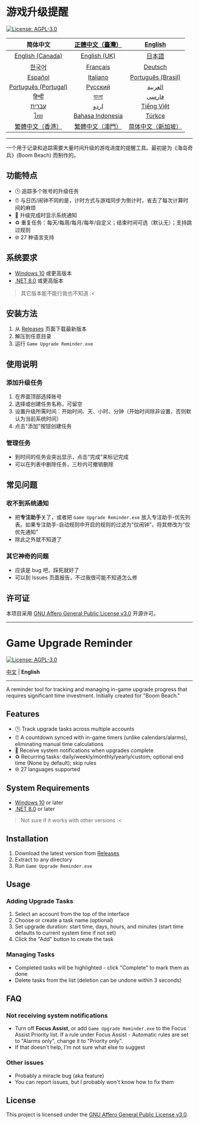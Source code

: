 # 游戏升级提醒

[![License: AGPL-3.0](https://img.shields.io/badge/License-AGPL--3.0-blue.svg)](https://opensource.org/licenses/AGPL-3.0)

|                    **简体中文**                    |     [正體中文（臺灣）](README/README.zh-TW.md)     |      [English](#game-upgrade-reminder)       |
|:----------------------------------------------:|:------------------------------------------:|:--------------------------------------------:|
|   [English (Canada)](README/README.en-CA.md)   |   [English (UK)](README/README.en-GB.md)   |        [日本語](README/README.ja-JP.md)         |
|         [한국어](README/README.ko-KR.md)          |     [Français](README/README.fr-FR.md)     |      [Deutsch](README/README.de-DE.md)       |
|       [Español](README/README.es-ES.md)        |     [Italiano](README/README.it-IT.md)     | [Português (Brasil)](README/README.pt-BR.md) |
| [Português (Portugal)](README/README.pt-PT.md) |     [Русский](README/README.ru-RU.md)      |      [العربية](README/README.ar-SA.md)       |
|        [हिन्दी](README/README.hi-IN.md)        |      [বাংলা](README/README.bn-BD.md)       |       [فارسی](README/README.fa-IR.md)        |
|        [עברית](README/README.he-IL.md)         |       [اردو](README/README.ur-PK.md)       |     [Tiếng Việt](README/README.vi-VN.md)     |
|         [ไทย](README/README.th-TH.md)          | [Bahasa Indonesia](README/README.id-ID.md) |       [Türkçe](README/README.tr-TR.md)       |
|       [繁體中文（香港）](README/README.zh-HK.md)       |     [繁體中文（澳門）](README/README.zh-MO.md)     |     [简体中文（新加坡）](README/README.zh-SG.md)      |

---

一个用于记录和追踪需要大量时间升级的游戏进度的提醒工具。最初是为《海岛奇兵》(Boom Beach) 而制作的。

## 功能特点

- 🕒 追踪多个账号的升级任务
- ⏰ 与日历/闹钟不同的是，计时方式与游戏同步为倒计时，省去了每次计算时间的麻烦
- 🔔 升级完成时显示系统通知
- ♻️ 重复任务：每天/每周/每月/每年/自定义；结束时间可选（默认无）；支持跳过规则
- 🌐 27 种语言支持

## 系统要求

- [Windows 10](https://www.microsoft.com/en-ca/software-download/windows10) 或更高版本
- [.NET 8.0](https://dotnet.microsoft.com/en-us/download/dotnet/8.0) 或更高版本

> 其它版本能不能行我也不知道 :<

## 安装方法

1. 从 [Releases](https://github.com/YuanXiQWQ/Game-Upgrade-Reminder/releases) 页面下载最新版本
2. 解压到任意目录
3. 运行 `Game Upgrade Reminder.exe`

## 使用说明

### 添加升级任务

1. 在界面顶部选择账号
2. 选择或创建任务名称，可留空
3. 设置升级所需时间：开始时间、天、小时、分钟（开始时间除非设置，否则默认为当前系统时间）
4. 点击"添加"按钮创建任务

### 管理任务

- 到时间的任务会突出显示，点击“完成”来标记完成
- 可以在列表中删除任务，三秒内可撤销删除

## 常见问题

### 收不到系统通知

- 把**专注助手**关了，或者把 `Game Upgrade Reminder.exe` 放入专注助手-优先列表。如果专注助手-自动规则中开启的规则的过滤为“仅闹钟”，将其修改为“仅优先通知”
- 除此之外就不知道了

### 其它神奇的问题

- 应该是 bug 吧，踩死就好了
- 可以到 Issues 页面报告，不过我很可能不知道怎么修

## 许可证

本项目采用 [GNU Affero General Public License v3.0](LICENSE) 开源许可。

---

# Game Upgrade Reminder

[![License: AGPL-3.0](https://img.shields.io/badge/License-AGPL--3.0-blue.svg)](https://opensource.org/licenses/AGPL-3.0)

[中文](#游戏升级提醒) | **English**

---

A reminder tool for tracking and managing in-game upgrade progress that requires significant time investment. Initially
created for "Boom Beach."

## Features

- 🕒 Track upgrade tasks across multiple accounts
- ⏰ A countdown synced with in-game timers (unlike calendars/alarms), eliminating manual time calculations
- 🔔 Receive system notifications when upgrades complete
- ♻️ Recurring tasks: daily/weekly/monthly/yearly/custom; optional end time (None by default); skip rules
- 🌐 27 languages supported

## System Requirements

- [Windows 10](https://www.microsoft.com/en-ca/software-download/windows10) or later
- [.NET 8.0](https://dotnet.microsoft.com/en-us/download/dotnet/8.0) or later

> Not sure if it works with other versions :<

## Installation

1. Download the latest version from [Releases](https://github.com/YuanXiQWQ/Game-Upgrade-Reminder/releases)
2. Extract to any directory
3. Run `Game Upgrade Reminder.exe`

## Usage

### Adding Upgrade Tasks

1. Select an account from the top of the interface
2. Choose or create a task name (optional)
3. Set upgrade duration: start time, days, hours, and minutes (start time defaults to current system time if not set)
4. Click the "Add" button to create the task

### Managing Tasks

- Completed tasks will be highlighted - click "Complete" to mark them as done
- Delete tasks from the list (deletion can be undone within 3 seconds)

## FAQ

### Not receiving system notifications

- Turn off **Focus Assist**, or add `Game Upgrade Reminder.exe` to the Focus Assist Priority list. If a rule under Focus
  Assist - Automatic rules are set to "Alarms only", change it to "Priority only".
- If that doesn't help, I'm not sure what else to suggest

### Other issues

- Probably a miracle bug (aka feature)
- You can report issues, but I probably won't know how to fix them

## License

This project is licensed under the [GNU Affero General Public License v3.0](LICENSE).